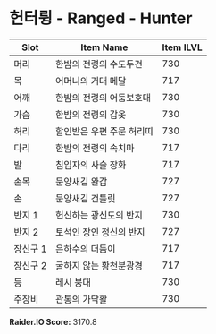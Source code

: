 #  헌터륑 -  Ranged -  Hunter

| Slot | Item Name | Item ILVL |
|------|-----------|-----------|
| 머리 | 한밤의 전령의 수도두건 | 730 |
| 목 | 어머니의 거대 메달 | 717 |
| 어깨 | 한밤의 전령의 어둠보호대 | 730 |
| 가슴 | 한밤의 전령의 갑옷 | 730 |
| 허리 | 할인받은 우편 주문 허리띠 | 730 |
| 다리 | 한밤의 전령의 속치마 | 717 |
| 발 | 침입자의 사슬 장화 | 717 |
| 손목 | 문양새김 완갑 | 727 |
| 손 | 문양새김 건틀릿 | 727 |
| 반지 1 | 헌신하는 광신도의 반지 | 730 |
| 반지 2 | 토석인 장인 정신의 반지 | 727 |
| 장신구 1 | 은하수의 더듬이 | 717 |
| 장신구 2 | 굴하지 않는 황천분광경 | 717 |
| 등 | 레시 붕대 | 730 |
| 주장비 | 관통의 가닥활 | 730 |

**Raider.IO Score:** 3170.8


